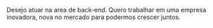 Desejo atuar na area de back-end.
Quero trabalhar em uma empresa inovadora, nova no mercado para podermos crescer juntos.
